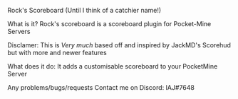 Rock's Scoreboard
(Until I think of a catchier name!)

What is it?
Rock's scoreboard is a scoreboard plugin for Pocket-Mine Servers

Disclamer:
This is *Very much* based off and inspired by JackMD's Scorehud but with more and newer features


What does it do:
It adds a customisable scoreboard to your PocketMine Server


Any problems/bugs/requests Contact me on Discord: IAJ#7648
